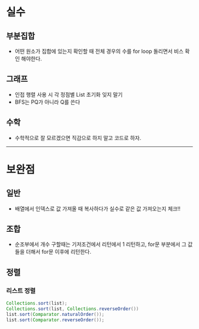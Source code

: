 # 실수
## 부분집합
- 어떤 원소가 집합에 있는지 확인할 때 전체 경우의 수를 for loop 돌리면서 비스 확인 해야한다.

## 그래프
- 인접 행렬 사용 시 각 정점별 List 초기화 잊지 말기
- BFS는 PQ가 아니라 Q를 쓴다

## 수학
- 수학적으로 잘 모르겠으면 직감으로 하지 말고 코드로 하자.

---
# 보완점
## 일반
- 배열에서 인덱스로 값 가져올 때 복사하다가 실수로 같은 값 가져오는지 체크!!

## 조합
- 순조부에서 개수 구할때는 기저조건에서 리턴에서 1 리턴하고, for문 부분에서 그 값들을 더해서 for문 이후에 리턴한다.

## 정렬
### 리스트 정렬
``` java
Collections.sort(list);
Collections.sort(list, Collections.reverseOrder())
list.sort(Comparator.naturalOrder());
list.sort(Comparator.reverseOrder());
```
